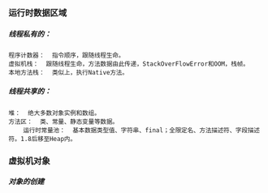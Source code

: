 ### 运行时数据区域  
##### 线程私有的：
    程序计数器：  指令顺序，跟随线程生命。  
    虚拟机栈：  跟随线程生命，方法数据由此传递，StackOverFlowError和OOM，栈帧。
    本地方法栈：  类似上，执行Native方法。
##### 线程共享的：
    堆：  绝大多数对象实例和数组。
    方法区：  类、常量、静态变量等数据。
		运行时常量池：  基本数据类型值、字符串、final；全限定名、方法描述符、字段描述符。1.8后移至Heap内。

### 虚拟机对象  
##### 对象的创建
